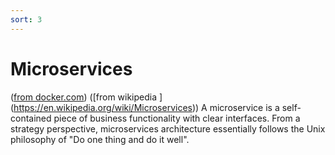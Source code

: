 ```yaml
---
sort: 3
---
```


# Microservices

([from docker.com](www.docker.com))
([from wikipedia ] (https://en.wikipedia.org/wiki/Microservices))
A microservice is a self-contained piece of business functionality with clear interfaces.
From a strategy perspective, microservices architecture essentially follows the Unix philosophy of "Do one thing and do it well".
